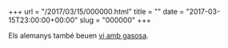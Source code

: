 +++
url = "/2017/03/15/000000.html"
title = ""
date = "2017-03-15T23:00:00+00:00"
slug = "000000"
+++

‪Els alemanys també beuen [vi amb gasosa‬](https://de.wikipedia.org/wiki/Schorle‬).

